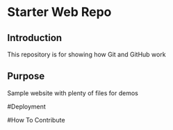 # Starter Web Repo

## Introduction
This repository is for showing how Git and GitHub work

## Purpose
Sample website with plenty of files for demos

#Deployment

#How To Contribute